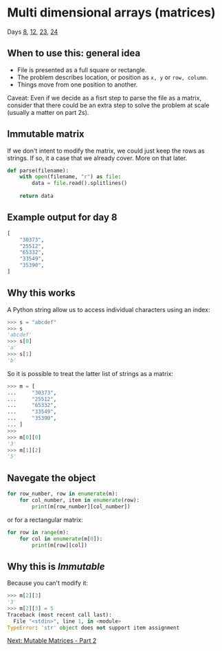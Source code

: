 # Multi dimensional arrays (matrices)

Days [8](https://adventofcode.com/2022/day/8/input),
[12](https://adventofcode.com/2022/day/12/input),
[23](https://adventofcode.com/2022/day/23/input),
[24](https://adventofcode.com/2022/day/24/input)

## When to use this: general idea

- File is presented as a full square or rectangle.
- The problem describes location, or position as `x, y` or `row, column`.
- Things move from one position to another.

Caveat: Even if we decide as a fisrt step to parse the file as a matrix, consider that there could be an extra step to solve the problem at scale (usually a matter on part 2s).

## Immutable matrix

If we don't intent to modify the matrix, we could just keep the rows as strings. If so, it a case that we already cover. More on that later.

```python
def parse(filename):
    with open(filename, "r") as file:
        data = file.read().splitlines()
    
    return data
```

## Example output for day 8

```python
[
    "30373",
    "25512",
    "65332",
    "33549",
    "35390",
]
```

## Why this works

A Python string allow us to access individual characters using an index:

```python
>>> s = "abcdef"
>>> s
'abcdef'
>>> s[0]
'a'
>>> s[1]
'b'
```

So it is possible to treat the latter list of strings as a matrix:

```python
>>> m = [
...     "30373",
...     "25512",
...     "65332",
...     "33549",
...     "35390",
... ]
>>> 
>>> m[0][0]
'3'
>>> m[1][2]
'5'
```

## Navegate the object

```python
for row_number, row in enumerate(m):
    for col_number, item in enumerate(row):
        print(m[row_number][col_number])
```

or for a rectangular matrix:

```python
for row in range(m):
    for col in enumerate(m[0]):
        print(m[row][col])
```

## Why this is _Immutable_

Because you can't modify it:

```python
>>> m[2][3]
'3'
>>> m[2][3] = 5
Traceback (most recent call last):
  File "<stdin>", line 1, in <module>
TypeError: 'str' object does not support item assignment
```

[Next: Mutable Matrices - Part 2](./17.matrices2.md)
